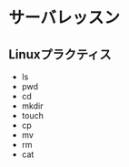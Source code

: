 # サーバレッスン
Linuxプラクティス
-----------------
- ls  
- pwd  
- cd  
- mkdir  
- touch   
- cp  
- mv  
- rm  
- cat
